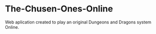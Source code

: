 # The-Chusen-Ones-Online

Web aplication created to play an original Dungeons and Dragons system Online.